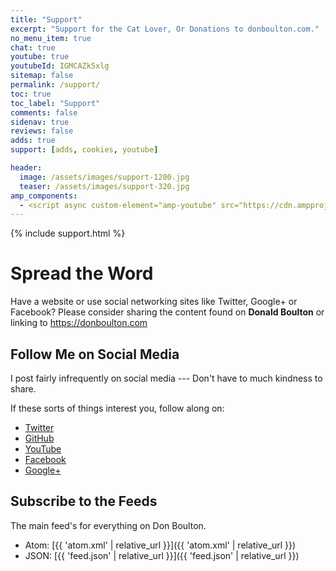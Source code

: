 ```yaml
---
title: "Support"
excerpt: "Support for the Cat Lover, Or Donations to donboulton.com."
no_menu_item: true
chat: true
youtube: true
youtubeId: IGMCAZk5xlg
sitemap: false
permalink: /support/
toc: true
toc_label: "Support"
comments: false
sidenav: true
reviews: false
adds: true
support: [adds, cookies, youtube]

header:
  image: /assets/images/support-1200.jpg
  teaser: /assets/images/support-320.jpg
amp_components:
  - <script async custom-element="amp-youtube" src="https://cdn.ampproject.org/v0/amp-youtube-0.1.js"></script>
---
```


{% include support.html %}

# Spread the Word

Have a website or use social networking sites like Twitter, Google+ or Facebook? Please consider sharing the content found on **Donald Boulton** or linking to <https://donboulton.com>

## Follow Me on Social Media

I post fairly infrequently on social media --- Don't have to much kindness to share.

If these sorts of things interest you, follow along on:

- [Twitter](https://twitter.com/donboulton)
- [GitHub](https://github.com/donaldboulton)
- [YouTube](https://www.youtube.com/channel/UCHED4RFSxXXNGDDvWpgzHXg)
- [Facebook](https://www.facebook.com/donboulton)
- [Google+](https://plus.google.com/+DonaldBoulton)

## Subscribe to the Feeds

The main feed's for everything on Don Boulton.

- Atom: [{{ 'atom.xml' | relative_url }}]({{ 'atom.xml' | relative_url }})
- JSON: [{{ 'feed.json' | relative_url }}]({{ 'feed.json' | relative_url }})
